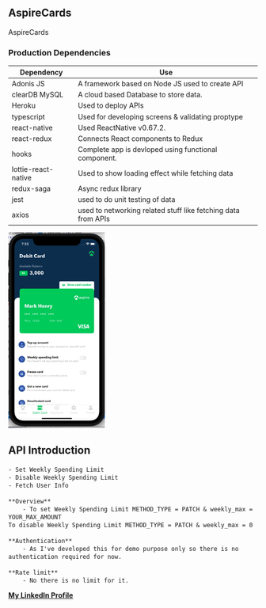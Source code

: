 ## AspireCards
AspireCards


### Production Dependencies

| **Dependency**      | **Use**                                              			|
| ------------------- | --------------------------------------------------------------  |
| Adonis JS           | A framework based on Node JS used to create API      			|
| clearDB MySQL       | A cloud based Database to store data.                			|
| Heroku              | Used to deploy APIs                                  			|
| typescript          | Used for developing screens & validating proptype    			|
| react-native        | Used ReactNative v0.67.2.                            			|
| react-redux         | Connects React components to Redux                   			|
| hooks               | Complete app is devloped using functional component. 			|
| lottie-react-native | Used to show loading effect while fetching data      			|
| redux-saga          | Async redux library                                  			|
| jest                | used to do unit testing of data                      			|
| axios               | used to networking related stuff like fetching data from APIs   |


<img src="screenrecording/aspire_card_flow.gif" width="195" height="396"/>



## API Introduction
    - Set Weekly Spending Limit
    - Disable Weekly Spending Limit
    - Fetch User Info

    **Overview**
        - To set Weekly Spending Limit METHOD_TYPE = PATCH & weekly_max = YOUR_MAX_AMOUNT
    To disable Weekly Spending Limit METHOD_TYPE = PATCH & weekly_max = 0 

    **Authentication**
        - As I've developed this for demo purpose only so there is no authentication required for now. 

    **Rate limit**
        - No there is no limit for it.  


**[My LinkedIn Profile](https://www.linkedin.com/in/akshay8feb/)**

